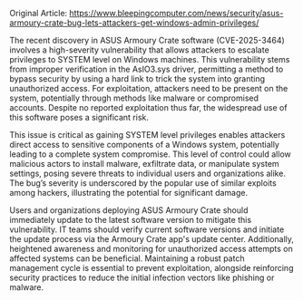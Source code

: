 Original Article: https://www.bleepingcomputer.com/news/security/asus-armoury-crate-bug-lets-attackers-get-windows-admin-privileges/

The recent discovery in ASUS Armoury Crate software (CVE-2025-3464) involves a high-severity vulnerability that allows attackers to escalate privileges to SYSTEM level on Windows machines. This vulnerability stems from improper verification in the AsIO3.sys driver, permitting a method to bypass security by using a hard link to trick the system into granting unauthorized access. For exploitation, attackers need to be present on the system, potentially through methods like malware or compromised accounts. Despite no reported exploitation thus far, the widespread use of this software poses a significant risk.

This issue is critical as gaining SYSTEM level privileges enables attackers direct access to sensitive components of a Windows system, potentially leading to a complete system compromise. This level of control could allow malicious actors to install malware, exfiltrate data, or manipulate system settings, posing severe threats to individual users and organizations alike. The bug’s severity is underscored by the popular use of similar exploits among hackers, illustrating the potential for significant damage.

Users and organizations deploying ASUS Armoury Crate should immediately update to the latest software version to mitigate this vulnerability. IT teams should verify current software versions and initiate the update process via the Armoury Crate app's update center. Additionally, heightened awareness and monitoring for unauthorized access attempts on affected systems can be beneficial. Maintaining a robust patch management cycle is essential to prevent exploitation, alongside reinforcing security practices to reduce the initial infection vectors like phishing or malware.